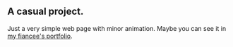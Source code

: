 ## A casual project.

Just a very simple web page with minor animation. Maybe you can see it in [my fiancee's portfolio](www.siqichen.me).
